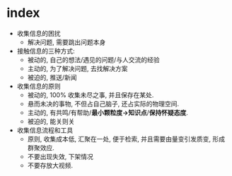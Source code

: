 
# index
- 收集信息的困扰
	- 解决问题, 需要跳出问题本身
- 接触信息的三种方式:
	- 被动的, 自己的想法/遇见的问题/与人交流的经验
	- 主动的, 为了解决问题, 去找解决方案
	- 被迫的, 推送/新闻
- 收集信息的原则
	- 被动的, 100% 收集未尽之事, 并且保存在某处. 
	- 悬而未决的事物, 不但占自己脑子, 还占实际的物理空间.
	- 主动的, 有共鸣/有帮助/**最小颗粒度->知识点**/**保持怀疑态度**.
	- 被迫的, 能关则关
- 收集信息流程和工具
	- 原则, 收集成本低, 汇聚在一处, 便于检索, 并且需要由量变引发质变, 形成群聚效应.
	- 不要出现失效, 下架情况
	- 不要存放大视频.
